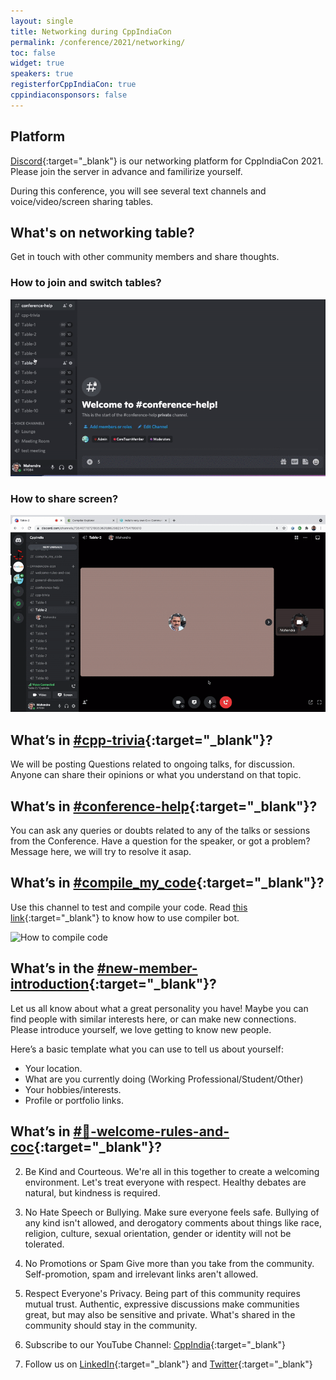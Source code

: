 ```yaml
---
layout: single
title: Networking during CppIndiaCon
permalink: /conference/2021/networking/
toc: false
widget: true
speakers: true
registerforCppIndiaCon: true
cppindiaconsponsors: false
---
```


## Platform

[Discord](https://discord.gg/Wz42tX5){:target="_blank"} is our networking platform for CppIndiaCon 2021. Please join the server in advance and familirize yourself.

During this conference, you will see several text channels and voice/video/screen sharing tables.

## What's on networking table?
Get in touch with other community members and share thoughts.

### How to join and switch tables?
![How to join table](graphics/1_discord_table.gif)

### How to share screen?
![How to share screen](graphics/2_discord_screen_sharing.gif)

## What’s in [#cpp-trivia](https://discord.gg/aY5yzzzBGx){:target="_blank"}?
We will be posting Questions related to ongoing talks, for discussion. Anyone can share their opinions or what you understand on that topic.

## What’s in [#conference-help](https://discord.gg/CsqxxsMetN){:target="_blank"}?
You can ask any queries or doubts related to any of the talks or sessions from the Conference.
Have a question for the speaker, or got a problem? Message here, we will try to resolve it asap.

## What’s in [#compile_my_code](https://discord.gg/uMerXfZhSP){:target="_blank"}?
Use this channel to test and compile your code.
Read [this link](https://headlinedev.xyz/discord-compiler/tutorial.html){:target="_blank"} to know how to use compiler bot.

![How to compile code](graphics/3_compile_code.gif)

## What’s in the [#new-member-introduction](https://discord.gg/tK2p9u8KFv){:target="_blank"}? 
Let us all know about what a great personality you have! Maybe you can find people with similar interests here, or can make new connections.
Please introduce yourself, we love getting to know new people. 

Here’s a basic template what you can use to tell us about yourself: 
-  Your location. 
-  What are you currently doing (Working Professional/Student/Other)
-  Your hobbies/interests.
-  Profile or portfolio links.

## What’s in [#🙏-welcome-rules-and-coc](https://discord.gg/HfTaeF2){:target="_blank"}?

2. Be Kind and Courteous. We're all in this together to create a welcoming environment. Let's treat everyone with respect. Healthy debates are natural, but kindness is required.

3. No Hate Speech or Bullying. Make sure everyone feels safe. Bullying of any kind isn't allowed, and derogatory comments about things like race, religion, culture, sexual orientation, gender or identity will not be tolerated.

4. No Promotions or Spam Give more than you take from the community. Self-promotion, spam and irrelevant links aren't allowed.

5. Respect Everyone's Privacy. Being part of this community requires mutual trust. Authentic, expressive discussions make communities great, but may also be sensitive and private. What's shared in the community should stay in the community.

6. Subscribe to our YouTube Channel: [CppIndia](https://www.youtube.com/channel/UCwB-WjSJI2D97YZcACFxJDw){:target="_blank"}

7. Follow us on [LinkedIn](https://www.linkedin.com/company/cppindia){:target="_blank"} and [Twitter](https://twitter.com/CppIndiaUG){:target="_blank"}

